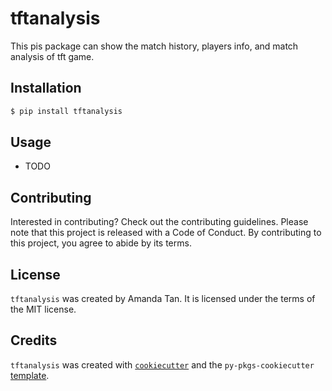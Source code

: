 # tftanalysis

This pis package can show the match history, players info, and match analysis of tft game.

## Installation

```bash
$ pip install tftanalysis
```

## Usage

- TODO

## Contributing

Interested in contributing? Check out the contributing guidelines. Please note that this project is released with a Code of Conduct. By contributing to this project, you agree to abide by its terms.

## License

`tftanalysis` was created by Amanda Tan. It is licensed under the terms of the MIT license.

## Credits

`tftanalysis` was created with [`cookiecutter`](https://cookiecutter.readthedocs.io/en/latest/) and the `py-pkgs-cookiecutter` [template](https://github.com/py-pkgs/py-pkgs-cookiecutter).
